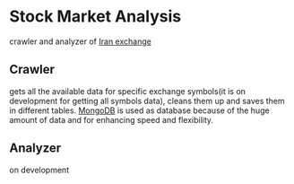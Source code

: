 # Stock Market Analysis

crawler and analyzer of <a href="http://www.tsetmc.com">Iran exchange</a>


## Crawler

gets all the available data for specific exchange symbols(it is on development for getting all symbols data), cleans them up and saves them in different tables.
<a href="https://www.Mongodb.com">MongoDB</a> is used as database because of the huge amount of data and for enhancing speed and flexibility.

## Analyzer

on development
